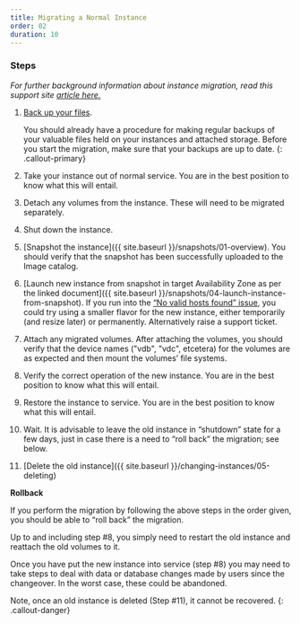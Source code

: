 ```yaml
---
title: Migrating a Normal Instance
order: 02
duration: 10
---
```

<!-- Need to add links for each step (ie link to backup tutorial) -->


### Steps

*For further background information about instance migration, read this support site [article here.](https://support.ehelp.edu.au/support/solutions/articles/6000246731-migrating-a-normal-instance)* 

1. [Back up your files](https://support.ehelp.edu.au/support/solutions/articles/6000085112-backing-up-data).  

    You should already have a procedure for making regular backups of your valuable files held on your instances and attached storage.  Before you start the migration, make sure that your backups are up to date.
    {: .callout-primary}

1. Take your instance out of normal service. You are in the best position to know what this will entail.

1. Detach any volumes from the instance. These will need to be migrated separately.

1. Shut down the instance. 

1. [Snapshot the instance]({{ site.baseurl }}/snapshots/01-overview).  You should verify that the snapshot has been successfully uploaded to the Image catalog.

1. [Launch new instance from snapshot in target Availability Zone as per the linked document]({{ site.baseurl }}/snapshots/04-launch-instance-from-snapshot). If you run into the [“No valid hosts found” issue](https://support.ehelp.edu.au/support/discussions/topics/6000060776), you could try using a smaller flavor for the new instance, either temporarily (and resize later) or permanently.  Alternatively raise a support ticket.

1. Attach any migrated volumes.  After attaching the volumes, you should verify that the device names ("vdb", "vdc", etcetera) for the volumes are as expected and then mount the volumes’ file systems.

8. Verify the correct operation of the new instance. You are in the best position to know what this will entail.

9. Restore the instance to service.  You are in the best position to know what this will entail.

10. Wait.  It is advisable to leave the old instance in “shutdown” state for a few days, just in case there is a need to “roll back” the migration; see below.

11. [Delete the old instance]({{ site.baseurl }}/changing-instances/05-deleting)

**Rollback**

If you perform the migration by following the above steps in the order given, you should be able to “roll back” the migration.

Up to and including step #8, you simply need to restart the old instance and reattach the old volumes to it.

Once you have put the new instance into service (step #8) you may need to take steps to deal with data or database changes made by users since the changeover.  In the worst case, these could be abandoned.

Note, once an old instance is deleted (Step #11), it cannot be recovered. 
{: .callout-danger}
